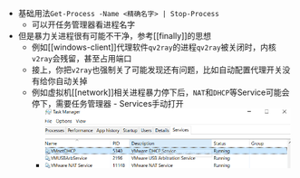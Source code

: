 - 基础用法`Get-Process -Name <精确名字> | Stop-Process`
  - 可以开任务管理器看进程名字
- 但是暴力关进程很有可能不干净，参考[[finally]]的思想
  - 例如[[windows-client]]代理软件`qv2ray`的进程`qv2ray`被关闭时，内核`v2ray`会残留，甚至占用端口
  - 接上，你把`v2ray`也强制关了可能发现还有问题，比如自动配置代理开关没有给你自动关掉
  - 例如虚拟机[[network]]相关进程暴力停下后，`NAT`和`DHCP`等Service可能会停下，需要任务管理器 - Services手动打开
    - ![](services.png)